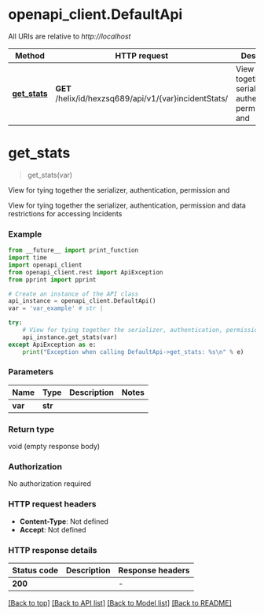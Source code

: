 # openapi_client.DefaultApi

All URIs are relative to *http://localhost*

Method | HTTP request | Description
------------- | ------------- | -------------
[**get_stats**](DefaultApi.md#get_stats) | **GET** /helix/id/hexzsq689/api/v1/{var}incidentStats/ | View for tying together the serializer, authentication, permission and


# **get_stats**
> get_stats(var)

View for tying together the serializer, authentication, permission and

View for tying together the serializer, authentication, permission and data restrictions for accessing Incidents

### Example

```python
from __future__ import print_function
import time
import openapi_client
from openapi_client.rest import ApiException
from pprint import pprint

# Create an instance of the API class
api_instance = openapi_client.DefaultApi()
var = 'var_example' # str | 

try:
    # View for tying together the serializer, authentication, permission and
    api_instance.get_stats(var)
except ApiException as e:
    print("Exception when calling DefaultApi->get_stats: %s\n" % e)
```

### Parameters

Name | Type | Description  | Notes
------------- | ------------- | ------------- | -------------
 **var** | **str**|  | 

### Return type

void (empty response body)

### Authorization

No authorization required

### HTTP request headers

 - **Content-Type**: Not defined
 - **Accept**: Not defined

### HTTP response details
| Status code | Description | Response headers |
|-------------|-------------|------------------|
**200** |  |  -  |

[[Back to top]](#) [[Back to API list]](../README.md#documentation-for-api-endpoints) [[Back to Model list]](../README.md#documentation-for-models) [[Back to README]](../README.md)

